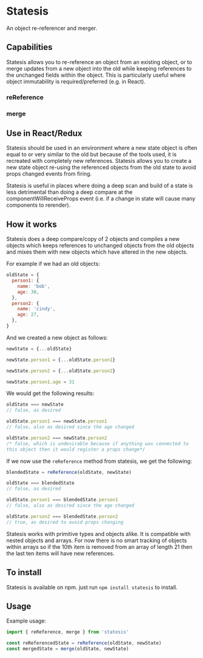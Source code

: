 # Statesis
An object re-referencer and merger.

## Capabilities

Statesis allows you to re-reference an object from an existing object, or to merge updates from a new object into the old while keeping references to the unchanged fields within the object. This is particularly useful where object immutability is required/preferred (e.g. in React).

### reReference

### merge

## Use in React/Redux
Statesis should be used in an environment where a new state object is often equal to or very similar to the old but because of the tools used, it is recreated with completely new references. Statesis allows you to create a new state object re-using the referenced objects from the old state to avoid props changed events from firing.

Statesis is useful in places where doing a deep scan and build of a state is less detrimental than doing a deep compare at the componentWillReceiveProps event (i.e. if a change in state will cause many components to rerender).

## How it works
Statesis does a deep compare/copy of 2 objects and compiles a new objects which keeps references to unchanged objects from the old objects and mixes them with new objects which have altered in the new objects.

For example if we had an old objects:

```javascript
oldState = {
  person1: {
    name: 'bob',
    age: 30,
  },
  person2: {
    name: 'cindy',
    age: 27,
  },
}
```

And we created a new object as follows:
```javascript
newState = {...oldState}

newState.person1 = {...oldState.person1}

newState.person2 = {...oldState.person2}

newState.person1.age = 31
```

We would get the following results:
```javascript
oldState === newState
// false, as desired

oldState.person1 === newState.person1
// false, also as desired since the age changed

oldState.person2 === newState.person2
/* false, which is undesirable because if anything was connected to
this object then it would register a props change*/
```

If we now use the `reReference` method from statesis, we get the following:
```javascript
blendedState = reReference(oldState, newState)

oldState === blendedState
// false, as desired

oldState.person1 === blendedState.person1
// false, also as desired since the age changed

oldState.person2 === blendedState.person2
// true, as desired to avoid props changing
```

Statesis works with primitive types and objects alike. It is compatible with nested objects and arrays. For now there is no smart tracking of objects within arrays so if the 10th item is removed from an array of length 21 then the last ten items will have new references.

## To install
Statesis is available on npm. just run `npm install statesis` to install.

## Usage
Example usage:
```javascript
import { reReference, merge } from 'statesis'

const reReferencedState = reReference(oldState, newState)
const mergedState = merge(oldState, newState)
```
